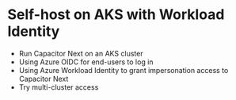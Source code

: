 # Self-host on AKS with Workload Identity

- Run Capacitor Next on an AKS cluster
- Using Azure OIDC for end-users to log in
- Using Azure Workload Identity to grant impersonation access to Capacitor Next
- Try multi-cluster access
